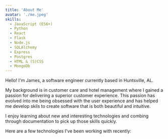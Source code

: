 ```yaml
---
title: 'About Me'
avatar: './me.jpeg'
skills:
  - JavaScript (ES6+)
  - Python
  - React
  - Flask
  - Node.js
  - SQLAlchemy
  - Express
  - Postgres
  - HTML & (S)CSS
  - MongoDb
---
```


Hello! I'm James, a software engineer currently based in Huntsville, AL.

My background is in customer care and hotel management where I gained a passion for delivering a superior customer experience. This passion has evolved into me being obsessed with the user experience and has helped me develop skils to create software that is both beautiful and intuitive.

I enjoy learning about new and interesting technologies and combing through documentation to pick up those skills quickly.

Here are a few technologies I've been working with recently:
